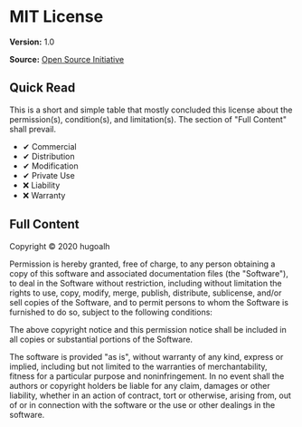 # MIT License

**Version:** 1.0

**Source:** [Open Source Initiative](https://opensource.org/licenses/MIT)

## Quick Read

This is a short and simple table that mostly concluded this license about the permission(s), condition(s), and limitation(s). The section of "Full Content" shall prevail.

- ✔ Commercial
- ✔ Distribution
- ✔ Modification
- ✔ Private Use
- ❌ Liability
- ❌ Warranty

## Full Content

Copyright © 2020 hugoalh

Permission is hereby granted, free of charge, to any person obtaining a copy of this software and associated documentation files (the "Software"), to deal in the Software without restriction, including without limitation the rights to use, copy, modify, merge, publish, distribute, sublicense, and/or sell copies of the Software, and to permit persons to whom the Software is furnished to do so, subject to the following conditions:

The above copyright notice and this permission notice shall be included in all copies or substantial portions of the Software.

The software is provided "as is", without warranty of any kind, express or implied, including but not limited to the warranties of merchantability, fitness for a particular purpose and noninfringement. In no event shall the authors or copyright holders be liable for any claim, damages or other liability, whether in an action of contract, tort or otherwise, arising from, out of or in connection with the software or the use or other dealings in the software.
